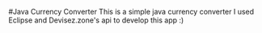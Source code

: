 #Java Currency Converter
This is a simple java currency converter 
I used Eclipse and Devisez.zone's api to develop this app :)
